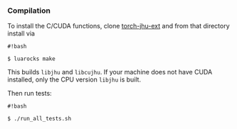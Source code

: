 ### Compilation ###

To install the C/CUDA functions, clone
[torch-jhu-ext](https://bitbucket.org/noandrews/torch-jhu-ext) and
from that directory install via

```
#!bash

$ luarocks make
```

This builds `libjhu` and `libcujhu`. If your machine does not have
CUDA installed, only the CPU version `libjhu` is built.

Then run tests:

```
#!bash

$ ./run_all_tests.sh
```